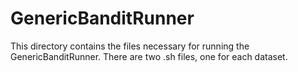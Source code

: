 # GenericBanditRunner

This directory contains the files necessary for running the GenericBanditRunner. There are two .sh files, one for each dataset. 